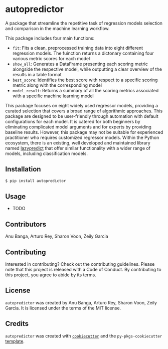 # autopredictor

A package that streamline the repetitive task of regression models selection and comparison in the machine learning workflow.

This package includes four main functions:
- `fit`: Fits a clean, preprocessed training data into eight different regression models. The fuinction returns a dictonary containing four various metric scores for each model
- `show_all`: Generates a DataFrame presenting each scoring metric alongside the respective model, while outputting a clear overview of the results in a table format
- `best_score`: Identifies the best score with respect to a specific scoring metric along with the corresponding model
- `model_result`: Returns a summary of all the scoring metrics associated with a specific machine learning model

This package focuses on eight widely used regressor models, providing a curated selection that covers a broad range of algorithmic approaches. This package are designed to be user-friendly through automation with default configurations for each model. It is catered for both beginners by eliminating complicated model arguments and for experts by providing baseline results. However, this package may not be suitable for experienced practitioner who requires customized regressor models. Within the Python ecosystem, there is an existing, well developed and maintained library named [lazypredict](https://pypi.org/project/lazypredict/) that offer similar functionality with a wider range of models, including classification models.

## Installation

```bash
$ pip install autopredictor
```

## Usage

- TODO

## Contributors

Anu Banga, Arturo Rey, Sharon Voon, Zeily Garcia

## Contributing

Interested in contributing? Check out the contributing guidelines. Please note that this project is released with a Code of Conduct. By contributing to this project, you agree to abide by its terms.

## License

`autopredictor` was created by Anu Banga, Arturo Rey, Sharon Voon, Zeily Garcia. It is licensed under the terms of the MIT license.

## Credits

`autopredictor` was created with [`cookiecutter`](https://cookiecutter.readthedocs.io/en/latest/) and the `py-pkgs-cookiecutter` [template](https://github.com/py-pkgs/py-pkgs-cookiecutter).
